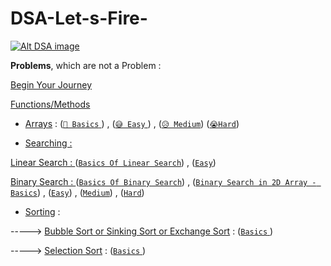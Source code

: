 # DSA-Let-s-Fire-

[![Alt DSA image](https://fiverr-res.cloudinary.com/images/t_main1,q_auto,f_auto,q_auto,f_auto/gigs/121662126/original/55059c64dd71754bf4276b8b9077cc139c59af52/do-data-structures-algorithms-in-java-programming.png)](https://github.com/YourOwnItsMeDHC/DSA-Let-s-Fire-)

**Problems**, which are not a Problem :

[Begin Your Journey](https://github.com/YourOwnItsMeDHC/ProgramBasics/tree/master/src/deepak)

[Functions/Methods](https://github.com/YourOwnItsMeDHC/DSA-Let-s-Fire-/tree/master/Functions/src/com/functions)

*  [Arrays](https://github.com/YourOwnItsMeDHC/DSA-Let-s-Fire-/tree/master/Arrays) :
([`🤣 Basics` ](https://github.com/YourOwnItsMeDHC/DSA-Let-s-Fire-/tree/master/Arrays/Basics/src/com/company)) , 
([`😅 Easy` ](https://github.com/YourOwnItsMeDHC/DSA-Let-s-Fire-/tree/master/Arrays/Easy)) ,
([`😥 Medium`](https://github.com/YourOwnItsMeDHC/DSA-Let-s-Fire-/tree/master/Arrays/Medium))
([`😭Hard`](https://github.com/YourOwnItsMeDHC/DSA-Let-s-Fire-/tree/master/Arrays/Hard))

*  [Searching :](https://github.com/YourOwnItsMeDHC/DSA-Let-s-Fire-/tree/master/Searching)

[Linear Search : ](https://github.com/YourOwnItsMeDHC/DSA-Let-s-Fire-/tree/master/Linear%20Search)
([`Basics Of Linear Search`](https://github.com/YourOwnItsMeDHC/DSA-Let-s-Fire-/tree/master/Linear%20Search/Linear_Search_Basics/src/com/company)) , 
([`Easy`](https://github.com/YourOwnItsMeDHC/DSA-Let-s-Fire-/tree/master/Linear%20Search/Easy))

[Binary Search : ](https://github.com/YourOwnItsMeDHC/DSA-Let-s-Fire-/tree/master/Searching/Binary%20Search/src/com/company)
([`Basics Of Binary Search`](https://github.com/YourOwnItsMeDHC/DSA-Let-s-Fire-/tree/master/Binary%20Search/Basic/src/com/company)) , 
([`Binary Search in 2D Array - Basics`](https://github.com/YourOwnItsMeDHC/DSA-Let-s-Fire-/tree/master/Binary%20Search/Basic_2D_Array/src/com/company)) ,
([`Easy`](https://github.com/YourOwnItsMeDHC/DSA-Let-s-Fire-/tree/master/Binary%20Search/Easy)) ,
([`Medium`](https://github.com/YourOwnItsMeDHC/DSA-Let-s-Fire-/tree/master/Binary%20Search/Medium)) ,
([`Hard`](https://github.com/YourOwnItsMeDHC/DSA-Let-s-Fire-/tree/master/Binary%20Search/Hard))



*  [Sorting](https://github.com/YourOwnItsMeDHC/DSA-Let-s-Fire-/tree/master/Sorting) :

----->   [Bubble Sort or Sinking Sort or Exchange Sort](https://github.com/YourOwnItsMeDHC/DSA-Let-s-Fire-/tree/master/Sorting/Bubble%20Sort) :
([`Basics` ](https://github.com/YourOwnItsMeDHC/DSA-Let-s-Fire-/tree/master/Sorting/Bubble%20Sort/Basics/src/com/company))

----->   [Selection Sort](https://github.com/YourOwnItsMeDHC/DSA-Let-s-Fire-/tree/master/Sorting/Selection%20Sort) :
([`Basics` ](https://github.com/YourOwnItsMeDHC/DSA-Let-s-Fire-/tree/master/Sorting/Selection%20Sort/Basics/src/com/company))
